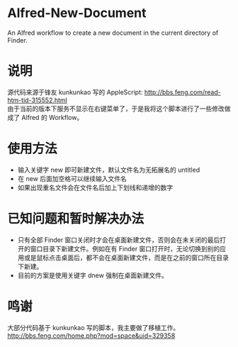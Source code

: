 # Alfred-New-Document
An Alfred workflow to create a new document in the current directory of Finder.

# 说明
源代码来源于锋友 kunkunkao 写的 AppleScript: 
http://bbs.feng.com/read-htm-tid-315552.html  
由于当前的版本下服务不显示在右键菜单了，于是我将这个脚本进行了一些修改做成了 Alfred 的 Workflow。

# 使用方法
* 输入关键字 new 即可新建文件，默认文件名为无拓展名的 untitled
* 在 new 后面加空格可以继续输入文件名
* 如果出现重名文件会在文件名后加上下划线和递增的数字

# 已知问题和暂时解决办法
* 只有全部 Finder 窗口关闭时才会在桌面新建文件，否则会在未关闭的最后打开的窗口目录下新建文件。例如在有 Finder 窗口打开时，无论切换到别的应用或是鼠标点击桌面后，都不会在桌面新建文件，而是在之前的窗口所在目录下新建。
* 目前的方案是使用关键字 dnew 强制在桌面新建文件。

# 鸣谢
大部分代码基于 kunkunkao 写的脚本，我主要做了移植工作。  
http://bbs.feng.com/home.php?mod=space&uid=329358
